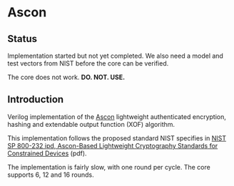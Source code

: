 # Ascon

## Status
Implementation started but not yet completed. We also need a model and test vectors from NIST before the core can be verified.

The core does not work. **DO. NOT. USE.**

## Introduction
Verilog implementation of the [Ascon](https://ascon.iaik.tugraz.at/)
lightweight authenticated encryption, hashing and extendable output
function (XOF) algorithm. 

This implementation follows the proposed standard NIST specifies in
[NIST SP 800-232 ipd, Ascon-Based Lightweight Cryptography Standards
for Constrained
Devices](https://nvlpubs.nist.gov/nistpubs/SpecialPublications/NIST.SP.800-232.ipd.pdf)
(pdf).

The implementation is fairly slow, with one round per cycle. The core
supports 6, 12 and 16 rounds.
